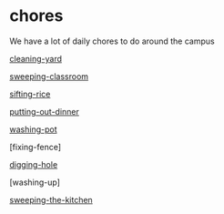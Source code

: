 # chores
We have a lot of daily chores to do around the campus


[cleaning-yard](https://github.com/onja-madagascar/chores/blob/master/cleaning-yard.md)

[sweeping-classroom](https://github.com/onja-madagascar/chores/blob/master/sweeping-classroom.md)

[sifting-rice](https://github.com/onja-madagascar/chores/blob/master/digging-hole.mdsifting-rice.md)

[putting-out-dinner](https://github.com/onja-madagascar/chores/blob/master/putting-out-dinner.md)

[washing-pot](https://github.com/onja-madagascar/chores/blob/master/washing-pot.md)

[fixing-fence]

[digging-hole](https://github.com/onja-madagascar/chores/blob/master/digging-hole.md)

[washing-up]

[sweeping-the-kitchen](https://github.com/onja-madagascar/chores/blob/master/updated-the-sweeping-the-kitchen-chore.md)
